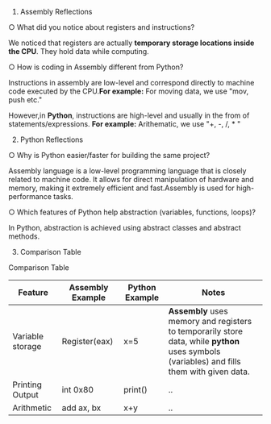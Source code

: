 1. Assembly Reflections

○ What did you notice about registers and instructions?

We noticed that registers are actually **temporary storage locations inside the CPU**. They hold data while computing.

○ How is coding in Assembly different from Python?

Instructions in assembly are low-level and correspond directly to machine code executed by the CPU.**For example:**
For moving data, we use "mov, push etc."

However,in **Python**, instructions are high-level and usually in the from of statements/expressions. **For example:**
Arithematic, we use "+, -, /, * "


2. Python Reflections
 
○ Why is Python easier/faster for building the same project?

Assembly language is a low-level programming language that is closely related to machine code. It allows for direct manipulation of hardware and memory, making it extremely efficient and fast.Assembly is used for high-performance tasks.

○ Which features of Python help abstraction (variables, functions, loops)?

In Python, abstraction is achieved using abstract classes and abstract methods.

3. Comparison Table

 Comparison Table

  | Feature | Assembly Example | Python Example | Notes |
  |---------|------------------|----------------|-------|
  |Variable storage|Register(eax)| x=5 | **Assembly** uses memory and registers to temporarily store data, while **python** uses symbols (variables) and fills them with given data.|
  |Printing Output|int 0x80| print()| ..|
  |Arithmetic|add ax, bx | x+y | ..|
